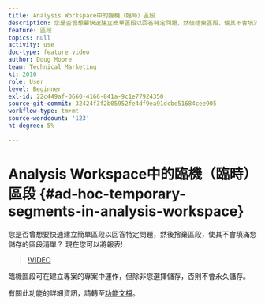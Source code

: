 ```yaml
---
title: Analysis Workspace中的臨機（臨時）區段
description: 您是否曾想要快速建立簡單區段以回答特定問題，然後捨棄區段，使其不會填滿您儲存的區段清單？ 現在您可以將報表!
feature: 區段
topics: null
activity: use
doc-type: feature video
author: Doug Moore
team: Technical Marketing
kt: 2010
role: User
level: Beginner
exl-id: 22c449af-0660-4166-841a-9c1e77924350
source-git-commit: 32424f3f2b05952fe4df9ea91dcbe51684cee905
workflow-type: tm+mt
source-wordcount: '123'
ht-degree: 5%

---
```


# Analysis Workspace中的臨機（臨時）區段 {#ad-hoc-temporary-segments-in-analysis-workspace}

您是否曾想要快速建立簡單區段以回答特定問題，然後捨棄區段，使其不會填滿您儲存的區段清單？ 現在您可以將報表!

>[!VIDEO](https://video.tv.adobe.com/v/23978/?quality=12)

臨機區段可在建立專案的專案中運作，但除非您選擇儲存，否則不會永久儲存。

有關此功能的詳細資訊，請轉至[功能文檔](https://marketing.adobe.com/resources/help/en_US/analytics/analysis-workspace/t_freeform-project-segment.html)。
